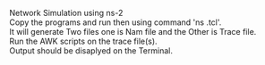 Network Simulation using ns-2  
Copy the programs and run then using command 'ns <insertfilename>.tcl'.    
It will generate Two files one is Nam file and the Other is Trace file.  
Run the AWK scripts on the trace file(s).  
Output should be disaplyed on the Terminal.  

